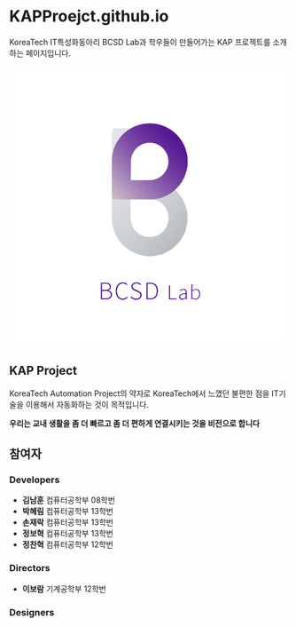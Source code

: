 # KAPProejct.github.io

KoreaTech IT특성화동아리 BCSD Lab과 학우들이 만들어가는 KAP 프로젝트를 소개하는 페이지입니다.

![](./img/ic_logo_bcsd.png)

## KAP Project

KoreaTech Automation Project의 약자로 KoreaTech에서 느꼈던 불편한 점을 IT기술을 이용해서 자동화하는 것이 목적입니다.

__우리는 교내 생활을 좀 더 빠르고 좀 더 편하게 연결시키는 것을 비전으로 합니다__

## 참여자
### Developers
* **김남훈** 컴퓨터공학부 08학번
* **박혜림** 컴퓨터공학부 13학번
* **손재락** 컴퓨터공학부 13학번
* **정보혁** 컴퓨터공학부 13학번
* **정찬혁** 컴퓨터공학부 12학번

### Directors
* **이보람** 기계공학부 12학번

### Designers
